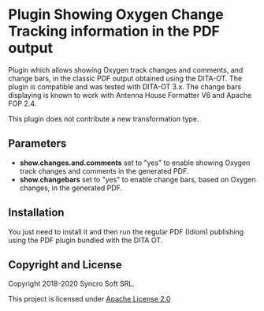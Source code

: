 # Plugin Showing Oxygen Change Tracking information in the PDF output
Plugin which allows showing Oxygen track changes and comments, and change bars, in the classic PDF output obtained using the DITA-OT.
The plugin is compatible and was tested with DITA-OT 3.x.
The change bars displaying is known to work with Antenna House Formatter V6 and Apache FOP 2.4.

This plugin does not contribute a new transformation type.

## Parameters
* __show.changes.and.comments__ set to "yes" to enable showing Oxygen track changes and comments in the generated PDF.
* __show.changebars__ set to "yes" to enable change bars, based on Oxygen changes, in the generated PDF.

## Installation
You just need to install it and then run the regular PDF (Idiom) publishing using the PDF plugin bundled with the DITA OT.

Copyright and License
---------------------
Copyright 2018-2020 Syncro Soft SRL.

This project is licensed under [Apache License 2.0](https://github.com/oxygenxml/dita-classic-pdf-review/blob/master/LICENSE)

